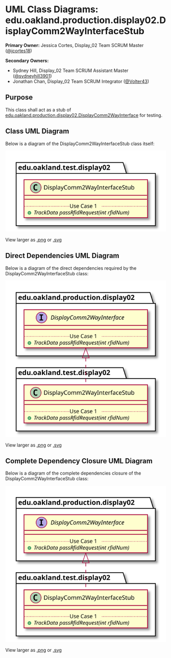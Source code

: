 # UML Class Diagrams: edu.oakland.production.display02.DisplayComm2WayInterfaceStub

**Primary Owner:** Jessica Cortes, Display_02 Team SCRUM Master ([@jcortes18](https://github.com/jcortes18/))

**Secondary Owners:**

- Sydney Hill, Display_02 Team SCRUM Assistant Master ([@sydneyhill3901](https://github.com/sydneyhill3901/))
- Jonathan Chan, Display_02 Team SCRUM Integrator ([@Volter43](https://github.com/Volter43/))

## Purpose

This class shall act as a stub of [edu.oakland.production.display02.DisplayComm2WayInterface](../../production/DisplayComm2WayInterface) for testing.

## Class UML Diagram

Below is a diagram of the DisplayComm2WayInterfaceStub class itself:

![DisplayComm2WayInterfaceStub](./DisplayComm2WayInterfaceStub.svg)

View larger as [.png](./DisplayComm2WayInterfaceStub.png) or [.svg](./DisplayComm2WayInterfaceStub.svg)

## Direct Dependencies UML Diagram

Below is a diagram of the direct dependencies required by the DisplayComm2WayInterfaceStub class:

![DisplayComm2WayInterfaceStub Direct Dependencies](./DisplayComm2WayInterfaceStub_DirectDependencies.svg)

View larger as [.png](./DisplayComm2WayInterfaceStub_DirectDependencies.png) or [.svg](./DisplayComm2WayInterfaceStub_DirectDependencies.svg)

## Complete Dependency Closure UML Diagram

Below is a diagram of the complete dependencies closure of the DisplayComm2WayInterfaceStub class:

![DisplayComm2WayInterfaceStub Dependency Closure](./DisplayComm2WayInterfaceStub_Closure.svg)

View larger as [.png](./DisplayComm2WayInterfaceStub_Closure.png) or [.svg](./DisplayComm2WayInterfaceStub_Closure.svg)
